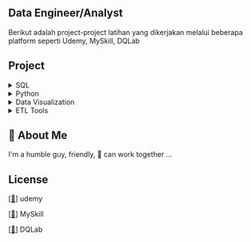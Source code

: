 ## Data Engineer/Analyst

Berikut adalah project-project latihan yang dikerjakan melalui beberapa platform
seperti Udemy, MySkill, DQLab


## Project


<details><summary>SQL</summary>


 + [[📂](https://github.com/azwarerizal/own-project/tree/master/SQL/Project%20Data%20Analysis%20for%20Retail%20Sales%20Performance%20Report)]
[[🔍](https://academy.dqlab.id/main/package/project/182?pf=0)] [[📃](https://academy.dqlab.id/certificate/pdf/DQLABPRJC4AFNDGQ)] Data Analysis for Retail Sales Performance Report

+ [[📂](https://github.com/azwarerizal/own-project/tree/master/SQL/Data%20Engineer%20Challenge%20with%20SQL)]
[[🔍](https://academy.dqlab.id/main/projectcode/99/195/956?pr=0)] [[📃](https://academy.dqlab.id/certificate/pdf/DQLABSQLTSWUWCOK)] Data Engineer Challenge with SQL
 
 </details>
 
<details><summary>Python</summary>
Soon
</details>

<details><summary>Data Visualization</summary>
Soon
</details>

<details><summary>ETL Tools</summary>
Soon
</details>
 
 
## 🚀 About Me
I'm a humble guy, friendly, 💪 can work together ...


## License

[[📃](https://www.udemy.com/certificate/UC-27e93998-4e3c-4697-9c0f-9a9db075e093)] udemy

[[📃](https://drive.google.com/file/d/1Wqu3jmaCgdJkeWwoZQQJRhU9ToV7b0or/view)] MySkill

[[📃](https://academy.dqlab.id/Certificate_check_2/resultV2/DQLABSQLTSWUWCOK)] DQLab

